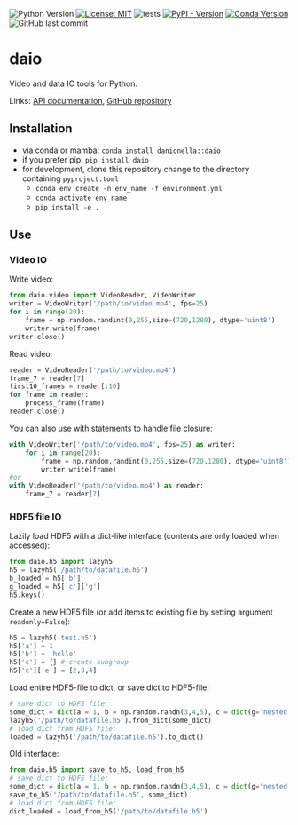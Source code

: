 ![Python Version](https://img.shields.io/badge/python-3.8+-blue)
[![License: MIT](https://img.shields.io/badge/License-MIT-yellow.svg)](https://opensource.org/licenses/MIT)
![tests](https://github.com/danionella/daio/actions/workflows/test.yml/badge.svg)
[![PyPI - Version](https://img.shields.io/pypi/v/daio)](https://pypi.org/project/daio/)
[![Conda Version](https://img.shields.io/conda/v/danionella/daio)](https://anaconda.org/danionella/daio)
![GitHub last commit](https://img.shields.io/github/last-commit/danionella/daio)

# daio
Video and data IO tools for Python.

Links: [API documentation](http://danionella.github.io/daio), [GitHub repository](https://github.com/danionella/daio)

## Installation
- via conda or mamba: `conda install danionella::daio `
- if you prefer pip: `pip install daio`
- for development, clone this repository change to the directory containing `pyproject.toml` 
    - `conda env create -n env_name -f environment.yml`
    - `conda activate env_name`
    - `pip install -e .`

## Use 

### Video IO

Write video:
```python
from daio.video import VideoReader, VideoWriter
writer = VideoWriter('/path/to/video.mp4', fps=25)
for i in range(20):
    frame = np.random.randint(0,255,size=(720,1280), dtype='uint8')
    writer.write(frame)
writer.close()
```

Read video:
```python
reader = VideoReader('/path/to/video.mp4')
frame_7 = reader[7]
first10_frames = reader[:10]
for frame in reader:
    process_frame(frame)
reader.close()
```

You can also use with statements to handle file closure:
```python
with VideoWriter('/path/to/video.mp4', fps=25) as writer:
    for i in range(20):
        frame = np.random.randint(0,255,size=(720,1280), dtype='uint8')
        writer.write(frame)
#or
with VideoReader('/path/to/video.mp4') as reader:
    frame_7 = reader[7]
```

### HDF5 file IO

Lazily load HDF5 with a dict-like interface (contents are only loaded when accessed):
```python
from daio.h5 import lazyh5
h5 = lazyh5('/path/to/datafile.h5')
b_loaded = h5['b']
g_loaded = h5['c']['g']
h5.keys()
```

Create a new HDF5 file (or add items to existing file by setting argument `readonly=False`):
```python
h5 = lazyh5('test.h5')
h5['a'] = 1
h5['b'] = 'hello'
h5['c'] = {} # create subgroup
h5['c']['e'] = [2,3,4]
```

Load entire HDF5-file to dict, or save dict to HDF5-file:
```python
# save dict to HDF5 file:
some_dict = dict(a = 1, b = np.random.randn(3,4,5), c = dict(g='nested'), d = 'some_string')
lazyh5('/path/to/datafile.h5').from_dict(some_dict)
# load dict from HDF5 file:
loaded = lazyh5('/path/to/datafile.h5').to_dict()
```

Old interface:
```python
from daio.h5 import save_to_h5, load_from_h5
# save dict to HDF5 file:
some_dict = dict(a = 1, b = np.random.randn(3,4,5), c = dict(g='nested'), d = 'some_string')
save_to_h5('/path/to/datafile.h5', some_dict)
# load dict from HDF5 file:
dict_loaded = load_from_h5('/path/to/datafile.h5')
```